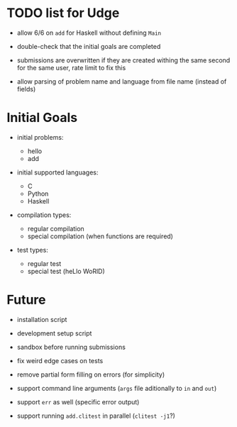 TODO list for Udge
==================

* allow 6/6 on `add` for Haskell without defining `Main`

* double-check that the initial goals are completed

* submissions are overwritten if they are created withing the same second for the same user, rate limit to fix this

* allow parsing of problem name and language from file name (instead of fields)

Initial Goals
=============

* initial problems:
	- hello
	- add

* initial supported languages:
	- C
	- Python
	- Haskell

* compilation types:
	- regular compilation
	- special compilation (when functions are required)

* test types:
	- regular test
	- special test (heLlo WoRlD)


Future
======

* installation script

* development setup script

* sandbox before running submissions

* fix weird edge cases on tests

* remove partial form filling on errors (for simplicity)

* support command line arguments (`args` file aditionally to `in` and `out`)

* support `err` as well (specific error output)

* support running `add.clitest` in parallel (`clitest -j1`?)
